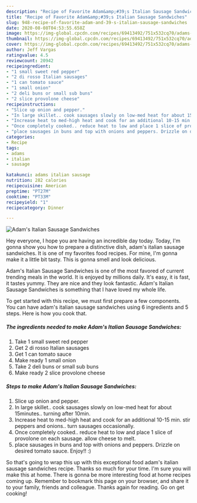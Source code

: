 ```yaml
---
description: "Recipe of Favorite Adam&amp;#39;s Italian Sausage Sandwiches"
title: "Recipe of Favorite Adam&amp;#39;s Italian Sausage Sandwiches"
slug: 948-recipe-of-favorite-adam-and-39-s-italian-sausage-sandwiches
date: 2020-08-08T04:53:55.658Z
image: https://img-global.cpcdn.com/recipes/69413492/751x532cq70/adams-italian-sausage-sandwiches-recipe-main-photo.jpg
thumbnail: https://img-global.cpcdn.com/recipes/69413492/751x532cq70/adams-italian-sausage-sandwiches-recipe-main-photo.jpg
cover: https://img-global.cpcdn.com/recipes/69413492/751x532cq70/adams-italian-sausage-sandwiches-recipe-main-photo.jpg
author: Jeff Vargas
ratingvalue: 4.5
reviewcount: 20942
recipeingredient:
- "1 small sweet red pepper"
- "2 di rosso Italian sausages"
- "1 can tomato sauce"
- "1 small onion"
- "2 deli buns or small sub buns"
- "2 slice provolone cheese"
recipeinstructions:
- "Slice up onion and pepper."
- "In large skillet.. cook sausages slowly on low-med heat for about 15minutes.. turning after 10min."
- "Increase heat to med-high heat and cook for an additional 10-15 min. stir peppers and onions.. turn sausages occasionally."
- "Once completely cooked.. reduce heat to low and place 1 slice of provolone on each sausage. allow cheese to melt."
- "place sausages in buns and top with onions and peppers. Drizzle on desired tomato sauce. Enjoy!! :)"
categories:
- Recipe
tags:
- adams
- italian
- sausage

katakunci: adams italian sausage 
nutrition: 282 calories
recipecuisine: American
preptime: "PT27M"
cooktime: "PT33M"
recipeyield: "1"
recipecategory: Dinner

---
```



![Adam&#39;s Italian Sausage Sandwiches](https://img-global.cpcdn.com/recipes/69413492/751x532cq70/adams-italian-sausage-sandwiches-recipe-main-photo.jpg)

Hey everyone, I hope you are having an incredible day today. Today, I'm gonna show you how to prepare a distinctive dish, adam&#39;s italian sausage sandwiches. It is one of my favorites food recipes. For mine, I'm gonna make it a little bit tasty. This is gonna smell and look delicious.



Adam&#39;s Italian Sausage Sandwiches is one of the most favored of current trending meals in the world. It is enjoyed by millions daily. It's easy, it is fast, it tastes yummy. They are nice and they look fantastic. Adam&#39;s Italian Sausage Sandwiches is something that I have loved my whole life.


To get started with this recipe, we must first prepare a few components. You can have adam&#39;s italian sausage sandwiches using 6 ingredients and 5 steps. Here is how you cook that.

<!--inarticleads1-->

##### The ingredients needed to make Adam&#39;s Italian Sausage Sandwiches:

1. Take 1 small sweet red pepper
1. Get 2 di rosso Italian sausages
1. Get 1 can tomato sauce
1. Make ready 1 small onion
1. Take 2 deli buns or small sub buns
1. Make ready 2 slice provolone cheese




<!--inarticleads2-->

##### Steps to make Adam&#39;s Italian Sausage Sandwiches:

1. Slice up onion and pepper.
1. In large skillet.. cook sausages slowly on low-med heat for about 15minutes.. turning after 10min.
1. Increase heat to med-high heat and cook for an additional 10-15 min. stir peppers and onions.. turn sausages occasionally.
1. Once completely cooked.. reduce heat to low and place 1 slice of provolone on each sausage. allow cheese to melt.
1. place sausages in buns and top with onions and peppers. Drizzle on desired tomato sauce. Enjoy!! :)




So that's going to wrap this up with this exceptional food adam&#39;s italian sausage sandwiches recipe. Thanks so much for your time. I'm sure you will make this at home. There is gonna be more interesting food at home recipes coming up. Remember to bookmark this page on your browser, and share it to your family, friends and colleague. Thanks again for reading. Go on get cooking!
